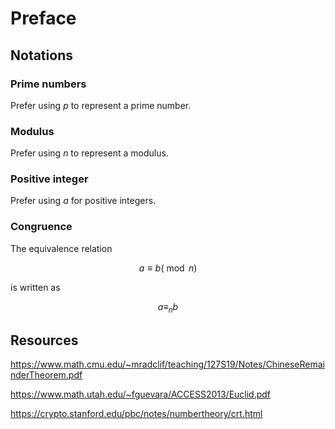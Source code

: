 # Preface

## Notations

### Prime numbers

Prefer using $p$ to represent a prime number.

### Modulus

Prefer using $n$ to represent a modulus.

### Positive integer

Prefer using $a$ for positive integers.

### Congruence

The equivalence relation

$$
a \equiv b (\bmod n)
$$

is written as

$$
a \equiv_n b
$$

## Resources

https://www.math.cmu.edu/~mradclif/teaching/127S19/Notes/ChineseRemainderTheorem.pdf

https://www.math.utah.edu/~fguevara/ACCESS2013/Euclid.pdf

https://crypto.stanford.edu/pbc/notes/numbertheory/crt.html

